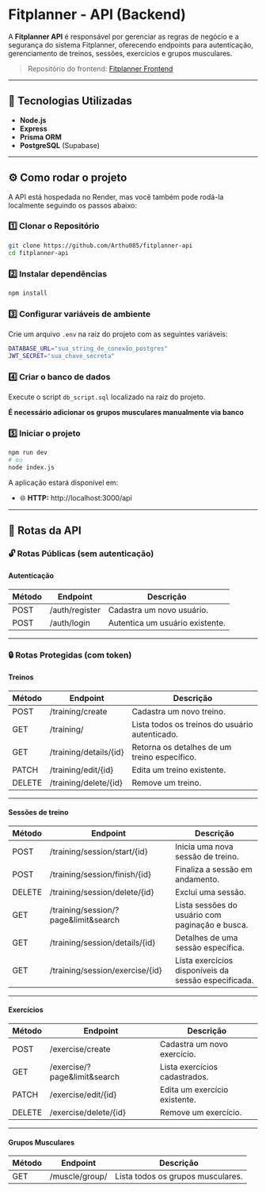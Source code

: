 # Fitplanner - API (Backend)

A **Fitplanner API** é responsável por gerenciar as regras de negócio e a segurança do sistema Fitplanner, oferecendo endpoints para autenticação, gerenciamento de treinos, sessões, exercícios e grupos musculares.

> Repositório do frontend: [Fitplanner Frontend](https://github.com/Arthu085/fitplanner)

---

## 🚀 Tecnologias Utilizadas

- **Node.js**
- **Express**
- **Prisma ORM**
- **PostgreSQL** (Supabase)

---

## ⚙️ Como rodar o projeto

A API está hospedada no Render, mas você também pode rodá-la localmente seguindo os passos abaixo:

### 1️⃣ Clonar o Repositório

```bash
git clone https://github.com/Arthu085/fitplanner-api
cd fitplanner-api
```

### 2️⃣ Instalar dependências

```bash
npm install
```

### 3️⃣ Configurar variáveis de ambiente

Crie um arquivo `.env` na raiz do projeto com as seguintes variáveis:

```bash
DATABASE_URL="sua_string_de_conexão_postgres"
JWT_SECRET="sua_chave_secreta"
```

### 4️⃣ Criar o banco de dados

Execute o script `db_script.sql` localizado na raiz do projeto.

**É necessário adicionar os grupos musculares manualmente via banco**

### 5️⃣ Iniciar o projeto

```bash
npm run dev
# ou
node index.js
```

A aplicação estará disponível em:

- 🌐 **HTTP:** http://localhost:3000/api

---

## 📌 Rotas da API

### 🔓 Rotas Públicas (sem autenticação)

#### Autenticação

| Método | Endpoint      | Descrição                        |
|--------|---------------|----------------------------------|
| POST   | /auth/register | Cadastra um novo usuário.        |
| POST   | /auth/login    | Autentica um usuário existente.  |

---

### 🔒 Rotas Protegidas (com token)

#### Treinos

| Método | Endpoint                     | Descrição                                            |
|--------|------------------------------|------------------------------------------------------|
| POST   | /training/create             | Cadastra um novo treino.                             |
| GET    | /training/                   | Lista todos os treinos do usuário autenticado.       |
| GET    | /training/details/{id}       | Retorna os detalhes de um treino específico.         |
| PATCH  | /training/edit/{id}          | Edita um treino existente.                           |
| DELETE | /training/delete/{id}        | Remove um treino.                                    |

---

#### Sessões de treino

| Método | Endpoint                                       | Descrição                                                   |
|--------|------------------------------------------------|-------------------------------------------------------------|
| POST   | /training/session/start/{id}                   | Inicia uma nova sessão de treino.                          |
| POST   | /training/session/finish/{id}                  | Finaliza a sessão em andamento.                            |
| DELETE | /training/session/delete/{id}                  | Exclui uma sessão.                                          |
| GET    | /training/session/?page&limit&search           | Lista sessões do usuário com paginação e busca.             |
| GET    | /training/session/details/{id}                 | Detalhes de uma sessão específica.                         |
| GET    | /training/session/exercise/{id}                | Lista exercícios disponíveis da sessão especificada.        |

---

#### Exercícios

| Método | Endpoint                            | Descrição                                           |
|--------|-------------------------------------|-----------------------------------------------------|
| POST   | /exercise/create                    | Cadastra um novo exercício.                         |
| GET    | /exercise/?page&limit&search        | Lista exercícios cadastrados.                       |
| PATCH  | /exercise/edit/{id}                 | Edita um exercício existente.                       |
| DELETE | /exercise/delete/{id}               | Remove um exercício.                                |

---

#### Grupos Musculares

| Método | Endpoint          | Descrição                          |
|--------|-------------------|------------------------------------|
| GET    | /muscle/group/    | Lista todos os grupos musculares.  |

